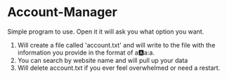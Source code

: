 # Account-Manager

Simple program to use. Open it it will ask you what option you want.
1) Will create a file called 'account.txt' and will write to the file with the information you provide in the format of a:a:a:a.
2) You can search by website name and will pull up your data
3) Will delete account.txt if you ever feel overwhelmed or need a restart.
